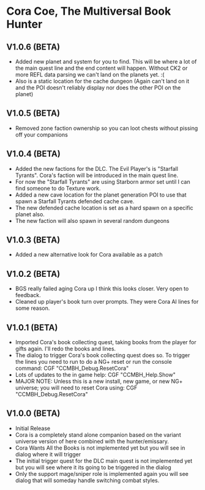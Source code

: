 # Cora Coe, The Multiversal Book Hunter

## V1.0.6 (BETA)
* Added new planet and system for you to find. This will be where a lot of the main quest line and the end content will happen. Without CK2 or more REFL data parsing we can't land on the planets yet. :(
* Also is a static location for the cache dungeon (Again can't land on it and the POI doesn't reliably display nor does the other POI on the planet)

## V1.0.5 (BETA)
* Removed zone faction ownership so you can loot chests without pissing off your companions

## V1.0.4 (BETA)
* Added the new factions for the DLC. The Evil Player's is "Starfall Tyrants". Cora's faction will be introduced in the main quest line.
* For now the "Starfall Tyrants" are using Starborn armor set until I can find someone to do Texture work.
* Added a new cave location for the planet generation POI to use that spawn a Starfall Tyrants defended cache cave.
* The new defended cache location is set as a hard spawn on a specific planet also. 
* The new faction will also spawn in several random dungeons

## V1.0.3 (BETA)
* Added a new alternative look for Cora available as a patch

## V1.0.2 (BETA)
* BGS really failed aging Cora up I think this looks closer. Very open to feedback.
* Cleaned up player's book turn over prompts. They were Cora AI lines for some reason. 

## V1.0.1 (BETA)
* Imported Cora's book collecting quest, taking books from the player for gifts again. I'll redo the books and lines. 
* The dialog to trigger Cora's book collecting quest does so. To trigger the lines you need to run to do a NG+ reset or run the console command: CGF "CCMBH_Debug.ResetCora"
* Lots of updates to the in game help: CGF "CCMBH_Help.Show"
* MAJOR NOTE: Unless this is a new install, new game, or new NG+ universe; you will need to reset Cora using: CGF "CCMBH_Debug.ResetCora"

## V1.0.0 (BETA)
* Initial Release
* Cora is a completely stand alone companion based on the variant universe version of here combined with the hunter/emissary. 
* Cora Wants All the Books is not implemented yet but you will see in dialog where it will trigger
* The initial trigger quest for the DLC main quest is not implemented yet but you will see where it its going to be triggered in the dialog
* Only the support mage/sniper role is implemented again you will see dialog that will someday handle switching combat styles. 